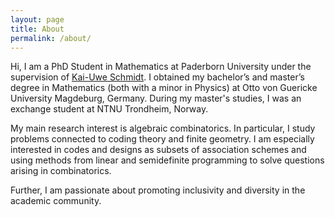 ```yaml
---
layout: page
title: About
permalink: /about/
---
```


Hi, I am a PhD Student in Mathematics at Paderborn University under the supervision of [Kai-Uwe Schmidt](https://math.uni-paderborn.de/en/ag/dm). 
I obtained my bachelor’s and master’s degree in Mathematics (both with a minor in Physics) at Otto von Guericke University Magdeburg, Germany. 
During my master's studies, I was an exchange student at NTNU Trondheim, Norway.

My main research interest is algebraic combinatorics. 
In particular, I study problems connected to coding theory and finite geometry. 
I am especially interested in codes and designs as subsets of association schemes and using methods from linear and semidefinite programming to solve questions arising in combinatorics. 

Further, I am passionate about promoting inclusivity and diversity in the academic community.
